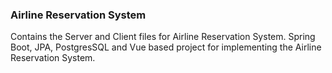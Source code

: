 ### Airline Reservation System

Contains the Server and Client files for Airline Reservation System. Spring Boot, JPA, PostgresSQL and Vue based project for implementing the Airline Reservation System.
